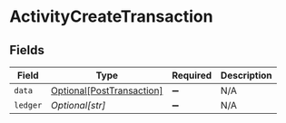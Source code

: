 # ActivityCreateTransaction


## Fields

| Field                                                               | Type                                                                | Required                                                            | Description                                                         |
| ------------------------------------------------------------------- | ------------------------------------------------------------------- | ------------------------------------------------------------------- | ------------------------------------------------------------------- |
| `data`                                                              | [Optional[PostTransaction]](../../models/shared/posttransaction.md) | :heavy_minus_sign:                                                  | N/A                                                                 |
| `ledger`                                                            | *Optional[str]*                                                     | :heavy_minus_sign:                                                  | N/A                                                                 |